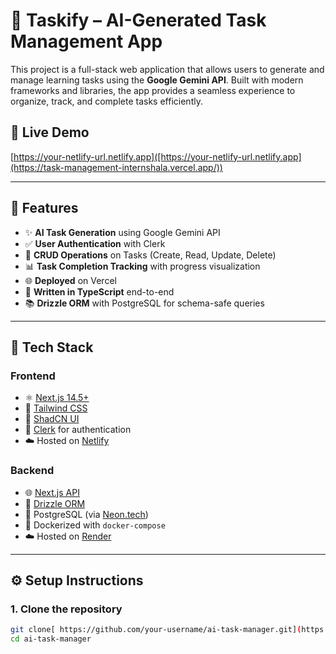 # 🧠 Taskify – AI-Generated Task Management App

This project is a full-stack web application that allows users to generate and manage learning tasks using the **Google Gemini API**. Built with modern frameworks and libraries, the app provides a seamless experience to organize, track, and complete tasks efficiently.

## 🚀 Live Demo

 [https://your-netlify-url.netlify.app]([https://your-netlify-url.netlify.app](https://task-management-internshala.vercel.app/))  
 
---

## 📌 Features

- ✨ **AI Task Generation** using Google Gemini API
- ✅ **User Authentication** with Clerk
- 📝 **CRUD Operations** on Tasks (Create, Read, Update, Delete)
- 📊 **Task Completion Tracking** with progress visualization
- 🌐 **Deployed** on Vercel
- 🧪 **Written in TypeScript** end-to-end
- 📚 **Drizzle ORM** with PostgreSQL for schema-safe queries

---

## 🧱 Tech Stack

### Frontend
- ⚛️ [Next.js 14.5+](https://nextjs.org/)
- 💅 [Tailwind CSS](https://tailwindcss.com/)
- 🧩 [ShadCN UI](https://ui.shadcn.com/)
- 🔐 [Clerk](https://clerk.com/) for authentication
- ☁️ Hosted on [Netlify](https://www.netlify.com/)

### Backend
- 🌐 [Next.js API](https://nextjs.org/blog/building-apis-with-nextjs)
- 🧠 [Drizzle ORM](https://orm.drizzle.team/)
- 🐘 PostgreSQL (via [Neon.tech](https://neon.tech/))
- 🐳 Dockerized with `docker-compose`
- ☁️ Hosted on [Render](https://render.com/)

---

## ⚙️ Setup Instructions

### 1. Clone the repository

```bash
git clone[ https://github.com/your-username/ai-task-manager.git](https://github.com/saifalikhan9/taskManagement-internshala)
cd ai-task-manager
